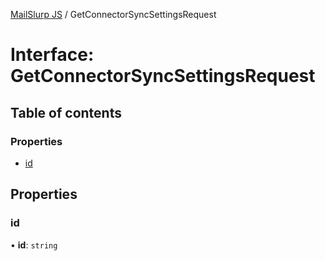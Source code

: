 [MailSlurp JS](../README.md) / GetConnectorSyncSettingsRequest

# Interface: GetConnectorSyncSettingsRequest

## Table of contents

### Properties

- [id](GetConnectorSyncSettingsRequest.md#id)

## Properties

### id

• **id**: `string`
